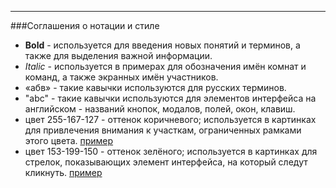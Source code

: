 ***

###Соглашения о нотации и стиле

 - **Bold** - используется для введения новых понятий и терминов, а также для выделения важной информации.
 - _Italic_ - используется в примерах для обозначения имён комнат и команд, а также экранных имён участников.
 - «абв» - такие кавычки используются для русских терминов. 
 - "abc" - такие кавычки используются для элементов интерфейса на английском - названий кнопок, модалов, полей, окон, клавиш.
 - цвет 255-167-127 - оттенок коричневого; используется в картинках для привлечения внимания к участкам, ограниченных рамками этого цвета. [пример]()
 - цвет 153-199-150 - оттенок зелёного; используется в картинках для стрелок, показывающих элемент интерфейса, на который следут кликнуть. [пример]() 

